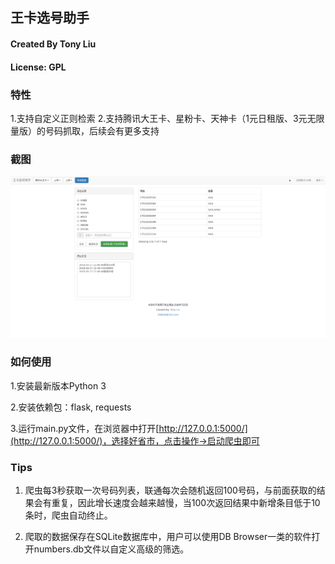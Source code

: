 ## 王卡选号助手
#### Created By Tony Liu
#### License: GPL

### 特性

1.支持自定义正则检索
2.支持腾讯大王卡、星粉卡、天神卡（1元日租版、3元无限量版）的号码抓取，后续会有更多支持

### 截图

![](screenshot.png)

### 如何使用

1.安装最新版本Python 3

2.安装依赖包：flask, requests

3.运行main.py文件，在浏览器中打开[http://127.0.0.1:5000/](http://127.0.0.1:5000/)，选择好省市，点击操作->启动爬虫即可

### Tips

1. 爬虫每3秒获取一次号码列表，联通每次会随机返回100号码，与前面获取的结果会有重复，因此增长速度会越来越慢，当100次返回结果中新增条目低于10条时，爬虫自动终止。

2. 爬取的数据保存在SQLite数据库中，用户可以使用DB Browser一类的软件打开numbers.db文件以自定义高级的筛选。
